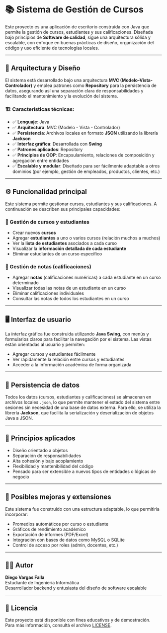 # 📚 Sistema de Gestión de Cursos

Este proyecto es una aplicación de escritorio construida con Java que permite la gestión de cursos, estudiantes y sus calificaciones. Diseñada bajo principios de **Software de calidad**, sigue una arquitectura sólida y escalable, con enfoque en buenas prácticas de diseño, organización del código y uso eficiente de tecnologías locales.

---

## 🧩 Arquitectura y Diseño

El sistema está desarrollado bajo una arquitectura **MVC (Modelo-Vista-Controlador)** y emplea patrones como **Repository** para la persistencia de datos, asegurando así una separación clara de responsabilidades y facilitando el mantenimiento y la evolución del sistema.

### 🏗️ Características técnicas:

- ✅ **Lenguaje**: Java
- ✅ **Arquitectura**: MVC (Modelo - Vista - Controlador)
- ✅ **Persistencia**: Archivos locales en formato **JSON** utilizando la librería **Jackson**
- ✅ **Interfaz gráfica**: Desarrollada con **Swing**
- ✅ **Patrones aplicados**: Repository
- ✅ **Principios de OOP**: Encapsulamiento, relaciones de composición y agregación entre entidades
- ✅ **Escalable y modular**: Diseñado para ser fácilmente adaptable a otros dominios (por ejemplo, gestión de empleados, productos, clientes, etc.)

---

## ⚙️ Funcionalidad principal

Este sistema permite gestionar cursos, estudiantes y sus calificaciones. A continuación se describen sus principales capacidades:

### 📌 Gestión de cursos y estudiantes

- Crear nuevos **cursos**
- Agregar **estudiantes** a uno o varios cursos (relación muchos a muchos)
- Ver la **lista de estudiantes** asociados a cada curso
- Visualizar la **información detallada de cada estudiante**
- Eliminar estudiantes de un curso específico

### 📝 Gestión de notas (calificaciones)

- Agregar **notas** (calificaciones numéricas) a cada estudiante en un curso determinado
- Visualizar todas las notas de un estudiante en un curso
- Eliminar calificaciones individuales
- Consultar las notas de todos los estudiantes en un curso

---

## 🖥️ Interfaz de usuario

La interfaz gráfica fue construida utilizando **Java Swing**, con menús y formularios claros para facilitar la navegación por el sistema. Las vistas están orientadas al usuario y permiten:

- Agregar cursos y estudiantes fácilmente
- Ver rápidamente la relación entre cursos y estudiantes
- Acceder a la información académica de forma organizada

---

## 🔐 Persistencia de datos

Todos los datos (cursos, estudiantes y calificaciones) se almacenan en archivos locales `.json`, lo que permite mantener el estado del sistema entre sesiones sin necesidad de una base de datos externa. Para ello, se utiliza la librería **Jackson**, que facilita la serialización y deserialización de objetos Java a JSON.

---


## 🧠 Principios aplicados

- Diseño orientado a objetos
- Separación de responsabilidades
- Alta cohesión y bajo acoplamiento
- Flexibilidad y mantenibilidad del código
- Pensado para ser extensible a nuevos tipos de entidades o lógicas de negocio

---

## 🎯 Posibles mejoras y extensiones

Este sistema fue construido con una estructura adaptable, lo que permitiría incorporar:

- Promedios automáticos por curso o estudiante
- Gráficos de rendimiento académico
- Exportación de informes (PDF/Excel)
- Integración con bases de datos como MySQL o SQLite
- Control de acceso por roles (admin, docentes, etc.)

---

## 🧑‍💻 Autor

**Diego Vargas Falla**  
Estudiante de Ingeniería Informática  
Desarrollador backend y entusiasta del diseño de software escalable

---

## 📄 Licencia

Este proyecto está disponible con fines educativos y de demostración.  
Para más información, consultá el archivo [LICENSE](./LICENSE).

